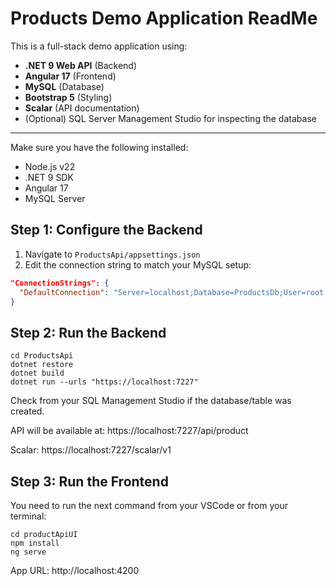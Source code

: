 # Products Demo Application ReadMe
This is a full-stack demo application using:

-  **.NET 9 Web API** (Backend)
-  **Angular 17** (Frontend)
-  **MySQL** (Database)
-  **Bootstrap 5** (Styling)
-  **Scalar** (API documentation)
- (Optional) SQL Server Management Studio for inspecting the database
---

Make sure you have the following installed:

- Node.js v22
- .NET 9 SDK 
- Angular 17 
- MySQL Server

## Step 1: Configure the Backend

1. Navigate to `ProductsApi/appsettings.json`
2. Edit the connection string to match your MySQL setup:
```json
"ConnectionStrings": {
  "DefaultConnection": "Server=localhost;Database=ProductsDb;User=root;Password=yourpassword;"
}
```
## Step 2: Run the Backend
```
cd ProductsApi
dotnet restore
dotnet build 
dotnet run --urls "https://localhost:7227"
```
Check from your SQL Management Studio if the database/table was created.

API will be available at: https://localhost:7227/api/product

Scalar: https://localhost:7227/scalar/v1

## Step 3: Run the Frontend

You need to run the next command from your VSCode or from your terminal: 

```
cd productApiUI
npm install
ng serve 
```
App URL: http://localhost:4200